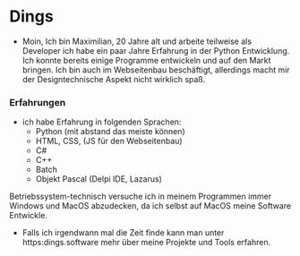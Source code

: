 # Dings
- Moin, Ich bin Maximilian, 20 Jahre alt und arbeite teilweise als Developer ich habe ein paar Jahre Erfahrung in der Python Entwicklung. Ich konnte bereits einige Programme entwickeln und auf den Markt bringen. Ich bin auch im Webseitenbau beschäftigt, allerdings macht mir der Designtechnische Aspekt nicht wirklich spaß.

### Erfahrungen
- ich habe Erfahrung in folgenden Sprachen:
    - Python (mit abstand das meiste können)
    - HTML, CSS, (JS für den Webseitenbau)
    - C#
    - C++
    - Batch
    - Objekt Pascal (Delpi IDE, Lazarus)
 
Betriebssystem-technisch versuche ich in meinem Programmen immer Windows und MacOS abzudecken, da ich selbst auf MacOS meine Software Entwickle.
- Falls ich irgendwann mal die Zeit finde kann man unter https:dings.software mehr über meine Projekte und Tools erfahren.
